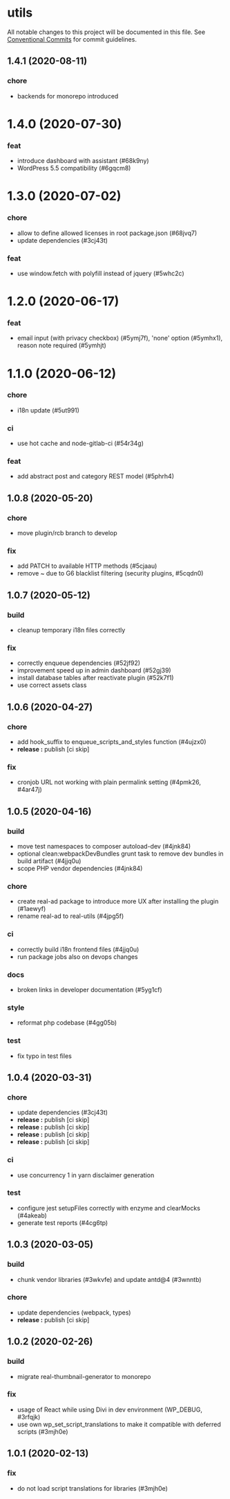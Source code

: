 # utils

All notable changes to this project will be documented in this file.
See [Conventional Commits](https://conventionalcommits.org) for commit guidelines.

## 1.4.1 (2020-08-11)


### chore

* backends for monorepo introduced





# 1.4.0 (2020-07-30)


### feat

* introduce dashboard with assistant (#68k9ny)
* WordPress 5.5 compatibility (#6gqcm8)





# 1.3.0 (2020-07-02)


### chore

* allow to define allowed licenses in root package.json (#68jvq7)
* update dependencies (#3cj43t)


### feat

* use window.fetch with polyfill instead of jquery (#5whc2c)





# 1.2.0 (2020-06-17)


### feat

* email input (with privacy checkbox) (#5ymj7f), 'none' option (#5ymhx1), reason note required (#5ymhjt)





# 1.1.0 (2020-06-12)


### chore

* i18n update (#5ut991)


### ci

* use hot cache and node-gitlab-ci (#54r34g)


### feat

* add abstract post and category REST model (#5phrh4)





## 1.0.8 (2020-05-20)


### chore

* move plugin/rcb branch to develop


### fix

* add PATCH to available HTTP methods (#5cjaau)
* remove ~ due to G6 blacklist filtering (security plugins, #5cqdn0)





## 1.0.7 (2020-05-12)


### build

* cleanup temporary i18n files correctly


### fix

* correctly enqueue dependencies (#52jf92)
* improvement speed up in admin dashboard (#52gj39)
* install database tables after reactivate plugin (#52k7f1)
* use correct assets class





## 1.0.6 (2020-04-27)


### chore

* add hook_suffix to enqueue_scripts_and_styles function (#4ujzx0)
* **release :** publish [ci skip]


### fix

* cronjob URL not working with plain permalink setting (#4pmk26, #4ar47j)





## 1.0.5 (2020-04-16)


### build

* move test namespaces to composer autoload-dev (#4jnk84)
* optional clean:webpackDevBundles grunt task to remove dev bundles in build artifact (#4jjq0u)
* scope PHP vendor dependencies (#4jnk84)


### chore

* create real-ad package to introduce more UX after installing the plugin (#1aewyf)
* rename real-ad to real-utils (#4jpg5f)


### ci

* correctly build i18n frontend files (#4jjq0u)
* run package jobs also on devops changes


### docs

* broken links in developer documentation (#5yg1cf)


### style

* reformat php codebase (#4gg05b)


### test

* fix typo in test files





## 1.0.4 (2020-03-31)


### chore

* update dependencies (#3cj43t)
* **release :** publish [ci skip]
* **release :** publish [ci skip]
* **release :** publish [ci skip]
* **release :** publish [ci skip]


### ci

* use concurrency 1 in yarn disclaimer generation


### test

* configure jest setupFiles correctly with enzyme and clearMocks (#4akeab)
* generate test reports (#4cg6tp)





## 1.0.3 (2020-03-05)


### build

* chunk vendor libraries (#3wkvfe) and update antd@4 (#3wnntb)


### chore

* update dependencies (webpack, types)
* **release :** publish [ci skip]





## 1.0.2 (2020-02-26)


### build

* migrate real-thumbnail-generator to monorepo


### fix

* usage of React while using Divi in dev environment (WP_DEBUG, #3rfqjk)
* use own wp_set_script_translations to make it compatible with deferred scripts (#3mjh0e)





## 1.0.1 (2020-02-13)


### fix

* do not load script translations for libraries (#3mjh0e)
